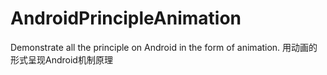 # AndroidPrincipleAnimation
Demonstrate all the principle  on Android in the form of animation. 用动画的形式呈现Android机制原理
